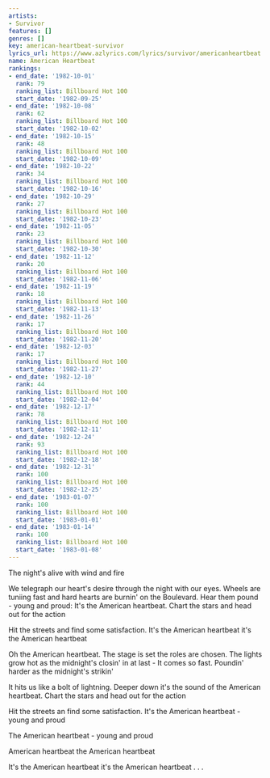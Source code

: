 ```yaml
---
artists:
- Survivor
features: []
genres: []
key: american-heartbeat-survivor
lyrics_url: https://www.azlyrics.com/lyrics/survivor/americanheartbeat.html
name: American Heartbeat
rankings:
- end_date: '1982-10-01'
  rank: 79
  ranking_list: Billboard Hot 100
  start_date: '1982-09-25'
- end_date: '1982-10-08'
  rank: 62
  ranking_list: Billboard Hot 100
  start_date: '1982-10-02'
- end_date: '1982-10-15'
  rank: 48
  ranking_list: Billboard Hot 100
  start_date: '1982-10-09'
- end_date: '1982-10-22'
  rank: 34
  ranking_list: Billboard Hot 100
  start_date: '1982-10-16'
- end_date: '1982-10-29'
  rank: 27
  ranking_list: Billboard Hot 100
  start_date: '1982-10-23'
- end_date: '1982-11-05'
  rank: 23
  ranking_list: Billboard Hot 100
  start_date: '1982-10-30'
- end_date: '1982-11-12'
  rank: 20
  ranking_list: Billboard Hot 100
  start_date: '1982-11-06'
- end_date: '1982-11-19'
  rank: 18
  ranking_list: Billboard Hot 100
  start_date: '1982-11-13'
- end_date: '1982-11-26'
  rank: 17
  ranking_list: Billboard Hot 100
  start_date: '1982-11-20'
- end_date: '1982-12-03'
  rank: 17
  ranking_list: Billboard Hot 100
  start_date: '1982-11-27'
- end_date: '1982-12-10'
  rank: 44
  ranking_list: Billboard Hot 100
  start_date: '1982-12-04'
- end_date: '1982-12-17'
  rank: 78
  ranking_list: Billboard Hot 100
  start_date: '1982-12-11'
- end_date: '1982-12-24'
  rank: 93
  ranking_list: Billboard Hot 100
  start_date: '1982-12-18'
- end_date: '1982-12-31'
  rank: 100
  ranking_list: Billboard Hot 100
  start_date: '1982-12-25'
- end_date: '1983-01-07'
  rank: 100
  ranking_list: Billboard Hot 100
  start_date: '1983-01-01'
- end_date: '1983-01-14'
  rank: 100
  ranking_list: Billboard Hot 100
  start_date: '1983-01-08'
---
```


The night's alive with wind and fire

We telegraph our heart's desire through the night with our eyes.
Wheels are tuniing fast and hard
hearts are burnin' on the Boulevard.
Hear them pound - young and proud:
It's the American heartbeat.
Chart the stars and head out for the action

Hit the streets and find some satisfaction.
It's the American heartbeat
it's the American heartbeat

Oh
the American heartbeat.
The stage is set
the roles are chosen.
The lights grow hot as the midnight's closin' in at last -
It comes so fast.
Poundin' harder as the midnight's strikin'

It hits us like a bolt of lightning.
Deeper down
it's the sound of the American heartbeat.
Chart the stars and head out for the action

Hit the streets an find some satisfaction.
It's the American heartbeat - young and proud

The American heartbeat - young and proud

American heartbeat
the American heartbeat

It's the American heartbeat
it's the American heartbeat
. . .



